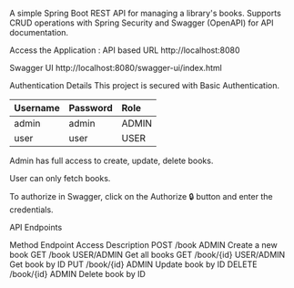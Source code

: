 A simple Spring Boot REST API for managing a library's books.
Supports CRUD operations with Spring Security and Swagger (OpenAPI) for API documentation.

Access the Application :
API based URL 
http://localhost:8080

Swagger UI
http://localhost:8080/swagger-ui/index.html

Authentication Details
This project is secured with Basic Authentication.


| Username | Password | Role  |
| :------- | :------- | :---- |
| admin    | admin    | ADMIN |
| user     | user     | USER  |


Admin has full access to create, update, delete books.

User can only fetch books.

To authorize in Swagger, click on the Authorize 🔒 button and enter the credentials.

API Endpoints

Method	Endpoint	Access	   Description
POST   	/book	   ADMIN  	  Create a new book
GET	    /book	   USER/ADMIN	Get all books
GET	  /book/{id}	USER/ADMIN	Get book by ID
PUT	   /book/{id}	   ADMIN	      Update book by ID
DELETE	/book/{id}	ADMIN	   Delete book by ID
